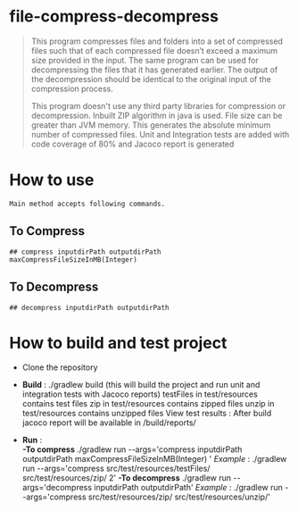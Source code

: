 # file-compress-decompress

> This program compresses files and folders into a set of compressed
> files such that of each compressed file doesn’t exceed a maximum size
> provided in the input. The same program can be used for decompressing
> the files that it has generated earlier. The output of the
> decompression should be identical to the original input of the
> compression process.
> 
> This program doesn't use any third party libraries for compression or
> decompression. Inbuilt ZIP algorithm in java is used.  File size can
> be greater than JVM memory. This generates the absolute minimum number
> of compressed files. 
> Unit and Integration tests are added with code coverage of 80% and Jacoco report is generated 


# How to use
	Main method accepts following commands.
	
## To Compress
	## compress inputdirPath outputdirPath maxCompressFileSizeInMB(Integer)
	

## To Decompress
	## decompress inputdirPath outputdirPath
	
# How to build and test project

 - Clone the repository
 - **Build** : ./gradlew build (this will build the project and run unit and integration tests with Jacoco reports) 
	 testFiles in test/resources contains test files
	 zip  in test/resources contains zipped files
	 unzip  in test/resources contains unzipped files
    View test results :  After build jacoco report will be available in /build/reports/
	 
 - **Run** :  
 **-To compress** ./gradlew run --args='compress inputdirPath outputdirPath maxCompressFileSizeInMB(Integer) '
  *Example* : ./gradlew run --args='compress src/test/resources/testFiles/ src/test/resources/zip/ 2'
  **-To decompress** ./gradlew run --args='decompress inputdirPath outputdirPath'
  *Example* : ./gradlew run --args='compress src/test/resources/zip/ src/test/resources/unzip/'
